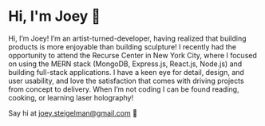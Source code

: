 # Hi, I'm Joey 👋

Hi, I’m Joey! I’m an artist-turned-developer, having realized that building products is more enjoyable than building sculpture! I recently had the opportunity to attend the Recurse Center in New York City, where I focused on using the MERN stack (MongoDB, Express.js, React.js, Node.js) and building full-stack applications. I have a keen eye for detail, design, and user usability, and love the satisfaction that comes with driving projects from concept to delivery. When I’m not coding I can be found reading, cooking, or learning laser holography!

Say hi at [joey.steigelman@gmail.com](mailto:joey.steigelman@gmail.com?subject=Hello) 🙂

<!--
**jsteigelman/jsteigelman** is a ✨ _special_ ✨ repository because its `README.md` (this file) appears on your GitHub profile.

Here are some ideas to get you started:

- 🔭 I’m currently working on ...
- 🌱 I’m currently learning ...
- 👯 I’m looking to collaborate on ...
- 🤔 I’m looking for help with ...
- 💬 Ask me about ...
- 📫 How to reach me: ...
- 😄 Pronouns: ...
- ⚡ Fun fact: ...



-->

